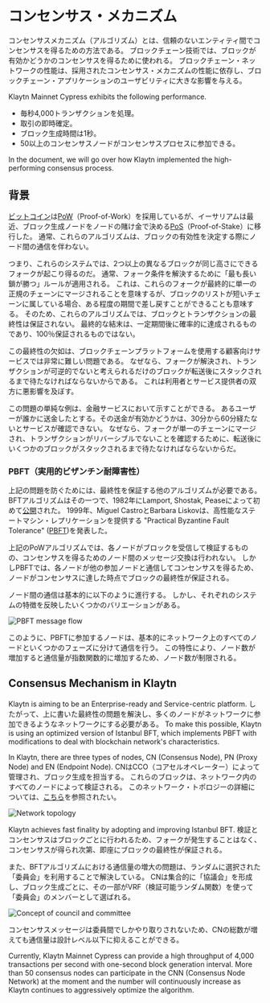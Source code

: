 # コンセンサス・メカニズム

コンセンサスメカニズム（アルゴリズム）とは、信頼のないエンティティ間でコンセンサスを得るための方法である。 ブロックチェーン技術では、ブロックが有効かどうかのコンセンサスを得るために使われる。 ブロックチェーン・ネットワークの性能は、採用されたコンセンサス・メカニズムの性能に依存し、ブロックチェーン・アプリケーションのユーザビリティに大きな影響を与える。

Klaytn Mainnet Cypress exhibits the following performance.

- 毎秒4,000トランザクションを処理。
- 取引の即時確定。
- ブロック生成時間は1秒。
- 50以上のコンセンサスノードがコンセンサスプロセスに参加できる。

In the document, we will go over how Klaytn implemented the high-performing consensus process.

## 背景<a id="background"></a>

[ビットコイン](https://en.wikipedia.org/wiki/Bitcoin)は[PoW](https://en.wikipedia.org/wiki/Proof_of_work)（Proof-of-Work）を採用しているが、イーサリアムは最近、ブロック生成ノードをノードの賭け金で決める[PoS](https://en.wikipedia.org/wiki/Proof_of_stake)（Proof-of-Stake）に移行した。 通常、これらのアルゴリズムは、ブロックの有効性を決定する際にノード間の通信を伴わない。

つまり、これらのシステムでは、2つ以上の異なるブロックが同じ高さにできるフォークが起こり得るのだ。 通常、フォーク条件を解決するために「最も長い鎖が勝つ」ルールが適用される。 これは、これらのフォークが最終的に単一の正規のチェーンにマージされることを意味するが、ブロックのリストが短いチェーンに属している場合、ある程度の期間で差し戻すことができることも意味する。 そのため、これらのアルゴリズムでは、ブロックとトランザクションの最終性は保証されない。 最終的な結末は、一定期間後に確率的に達成されるものであり、100％保証されるものではない。

この最終性の欠如は、ブロックチェーンプラットフォームを使用する顧客向けサービスでは非常に難しい問題である。 なぜなら、フォークが解決され、トランザクションが可逆的でないと考えられるだけのブロックが転送後にスタックされるまで待たなければならないからである。 これは利用者とサービス提供者の双方に悪影響を及ぼす。

この問題の単純な例は、金融サービスにおいて示すことができる。 あるユーザーが誰かに送金したとする。その送金が有効かどうかは、30分から60分経たないとサービスが確認できない。 なぜなら、フォークが単一のチェーンにマージされ、トランザクションがリバーシブルでないことを確認するために、転送後にいくつかのブロックがスタックされるまで待たなければならないからだ。

### PBFT（実用的ビザンチン耐障害性） <a id="pbft-practical-byzantine-fault-tolerance"></a>

上記の問題を防ぐためには、最終性を保証する他のアルゴリズムが必要である。 BFTアルゴリズムはその一つで、1982年にLamport, Shostak, Peaseによって初めて[公開](https://dl.acm.org/citation.cfm?doid=357172.357176)された。 1999年、Miguel CastroとBarbara Liskovは、高性能なステートマシン・レプリケーションを提供する "Practical Byzantine Fault Tolerance" ([PBFT](http://www.pmg.csail.mit.edu/papers/bft-tocs.pdf))を発表した。

上記のPoWアルゴリズムでは、各ノードがブロックを受信して検証するものの、コンセンサスを得るためのノード間のメッセージ交換は行われない。 しかしPBFTでは、各ノードが他の参加ノードと通信してコンセンサスを得るため、ノードがコンセンサスに達した時点でブロックの最終性が保証される。

ノード間の通信は基本的に以下のように進行する。 しかし、それぞれのシステムの特徴を反映したいくつかのバリエーションがある。

![PBFT message flow](/img/learn/pbft.png)

このように、PBFTに参加するノードは、基本的にネットワーク上のすべてのノードといくつかのフェーズに分けて通信を行う。 この特性により、ノード数が増加すると通信量が指数関数的に増加するため、ノード数が制限される。

## Consensus Mechanism in Klaytn <a id="consensus-mechanism-in-klaytn"></a>

Klaytn is aiming to be an Enterprise-ready and Service-centric platform. したがって、上に書いた最終性の問題を解決し、多くのノードがネットワークに参加できるようなネットワークにする必要がある。 To make this possible, Klaytn is using an optimized version of Istanbul BFT, which implements PBFT with modifications to deal with blockchain network's characteristics.

In Klaytn, there are three types of nodes, CN (Consensus Node), PN (Proxy Node) and EN (Endpoint Node). CNはCCO（コアセルオペレーター）によって管理され、ブロック生成を担当する。 これらのブロックは、ネットワーク内のすべてのノードによって検証される。 このネットワーク・トポロジーの詳細については、[こちら](learn.md#network-architecture)を参照されたい。

![Network topology](/img/learn/klaytn_network_node.png)

Klaytn achieves fast finality by adopting and improving Istanbul BFT. 検証とコンセンサスはブロックごとに行われるため、フォークが発生することはなく、コンセンサスが得られ次第、即座にブロックの最終性が保証される。

また、BFTアルゴリズムにおける通信量の増大の問題は、ランダムに選択された「委員会」を利用することで解決している。 CNは集合的に「協議会」を形成し、ブロック生成ごとに、その一部がVRF（検証可能ランダム関数）を使って「委員会」のメンバーとして選ばれる。

![Concept of council and committee](/img/learn/council-committee.png)

コンセンサスメッセージは委員間でしかやり取りされないため、CNの総数が増えても通信量は設計レベル以下に抑えることができる。

Currently, Klaytn Mainnet Cypress can provide a high throughput of 4,000 transactions per second with one-second block generation interval. More than 50 consensus nodes can participate in the CNN (Consensus Node Network) at the moment and the number will continuously increase as Klaytn continues to aggressively optimize the algorithm.
